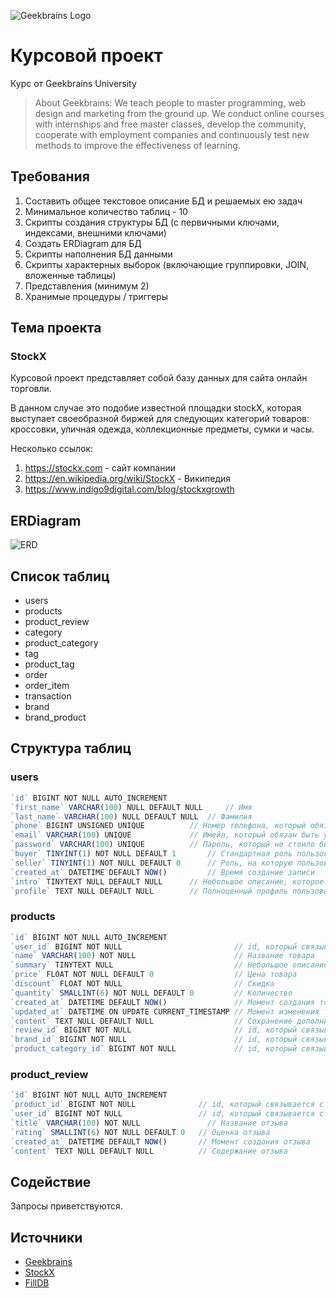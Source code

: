 ![Geekbrains Logo](https://github.com/ilyastartsdata/introductiontopython/blob/master/gb.png)

# Курсовой проект

Курс от Geekbrains University

> About Geekbrains: We teach people to master programming, web design and marketing from the ground up. We conduct online courses with internships and free master classes, develop the community, cooperate with employment companies and continuously test new methods to improve the effectiveness of learning.

## Требования

1. Составить общее текстовое описание БД и решаемых ею задач
2. Минимальное количество таблиц - 10
3. Скрипты создания структуры БД (с первичными ключами, индексами, внешними ключами)
4. Создать ERDiagram для БД
5. Скрипты наполнения БД данными
6. Скрипты характерных выборок (включающие группировки, JOIN, вложенные таблицы)
7. Представления (минимум 2)
8. Хранимые процедуры / триггеры

## Тема проекта

### StockX

Курсовой проект представляет собой базу данных для сайта онлайн торговли. 

В данном случае это подобие известной площадки stockX, которая выступает своеобразной биржей для следующих категорий товаров: кроссовки, уличная одежда, коллекционные предметы, сумки и часы.

Несколько ссылок:

1. https://stockx.com - сайт компании
2. https://en.wikipedia.org/wiki/StockX - Википедия
3. https://www.indigo9digital.com/blog/stockxgrowth

## ERDiagram

![ERD](https://github.com/ilyastartsdata/databases_sql/blob/main/final_project/final_project_ru/stockX_ERD.png)

## Список таблиц

- users
- products
- product_review
- category
- product_category
- tag
- product_tag
- order
- order_item
- transaction
- brand
- brand_product

## Структура таблиц

### users

```js
`id` BIGINT NOT NULL AUTO_INCREMENT
`first_name` VARCHAR(100) NULL DEFAULT NULL 	// Имя
`last_name` VARCHAR(100) NULL DEFAULT NULL 	// Фамилия
`phone` BIGINT UNSIGNED UNIQUE 			// Номер телефона, который обязан быть уникальным
`email` VARCHAR(100) UNIQUE 			// Имейл, который обязан быть уникальным
`password` VARCHAR(100) UNIQUE 			// Пароль, который не стоило бы хранить тут
`buyer` TINYINT(1) NOT NULL DEFAULT 1 		// Стандартная роль пользователя на сайте - покупатель
`seller` TINYINT(1) NOT NULL DEFAULT 0 		// Роль, на которую пользователь может податься
`created_at` DATETIME DEFAULT NOW() 		// Время создание записи
`intro` TINYTEXT NULL DEFAULT NULL 		// Небольшое описание, которое заполняется пользователем
`profile` TEXT NULL DEFAULT NULL 		// Полноценный профиль пользователя
```

### products

```js
`id` BIGINT NOT NULL AUTO_INCREMENT
`user_id` BIGINT NOT NULL                         // id, который связывается с таблицей users
`name` VARCHAR(100) NOT NULL                      // Название товара
`summary` TINYTEXT NULL                           // Небольшое описание товара
`price` FLOAT NOT NULL DEFAULT 0                  // Цена товара
`discount` FLOAT NOT NULL                         // Скидка
`quantity` SMALLINT(6) NOT NULL DEFAULT 0         // Количество
`created_at` DATETIME DEFAULT NOW()               // Момент создания товарной позиции
`updated_at` DATETIME ON UPDATE CURRENT_TIMESTAMP // Момент изменения товарной позиции
`content` TEXT NULL DEFAULT NULL                  // Сохранение дополнительной информации о товаре
`review_id` BIGINT NOT NULL                       // id, который связывается с таблицей reviews
`brand_id` BIGINT NOT NULL                        // id, который связывается с таблицей brand
`product_category_id` BIGINT NOT NULL             // id, который связывается с таблицей product_category
```

### product_review

```js
`id` BIGINT NOT NULL AUTO_INCREMENT
`product_id` BIGINT NOT NULL              // id, который связывается с таблицей products
`user_id` BIGINT NOT NULL                 // id, который связывается с таблицей users
`title` VARCHAR(100) NOT NULL	            // Название отзыва
`rating` SMALLINT(6) NOT NULL DEFAULT 0	  // Оценка отзыва
`created_at` DATETIME DEFAULT NOW()       // Момент создания отзыва
`content` TEXT NULL DEFAULT NULL          // Содержание отзыва
```

## Содействие

Запросы приветствуются.

## Источники

- [Geekbrains](https://geekbrains.ru)
- [StockX](https://stockx.com)
- [FillDB](http://filldb.info)
